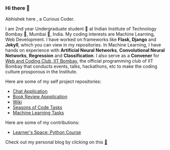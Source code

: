 ### Hi there 👋

Abhishek here , a Curious Coder.

I am 2nd year Undergraduate student :boy: at Indian Institute of Technology Bombay :european_post_office:, Mumbai :city_sunset:, India. My coding interests are Machine Learning, Web Development. I have worked on frameworks like **Flask, Django** and  **Jekyll**, which you can view in my repositories. In Machine Learning, I have hands on experience with **Artificial Neural Networks**, **Convolutional Neural Networks**, **Regression** and **Classification**. I also serve as a **Convener** for [Web and Coding Club, IIT Bombay](https://github.com/wncc), the official programming club of IIT Bombay that conducts events, talks, hackathons, etc to make the coding culture prosporous in the Institute.

Here are some of my self project repositories:

* [Chat Application](https://github.com/abhipaiangle/pi-chat)
* [Book Review Appplication](https://github.com/abhipaiangle/pi-books)
* [Wiki](https://github.com/abhipaiangle/django-wiki)
* [Seasons of Code Tasks](https://github.com/abhipaiangle/Intelligent_Agent_AbhishekPaiAngle)
* [Machine Learning Tasks](https://github.com/abhipaiangle/Projects)

Here are some of my contributions:

* [Learner's Space: Python Course](https://github.com/abhipaiangle/learners-space)

Check out my personal blog by clicking on this [:rocket:](https://abhipaiangle.com)


<!--
**abhipaiangle/abhipaiangle** is a ✨ _special_ ✨ repository because its `README.md` (this file) appears on your GitHub profile.

Here are some ideas to get you started:

- 🔭 I’m currently working on ...
- 🌱 I’m currently learning ...
- 👯 I’m looking to collaborate on ...
- 🤔 I’m looking for help with ...
- 💬 Ask me about ...
- 📫 How to reach me: ...
- 😄 Pronouns: ...
- ⚡ Fun fact: ...
-->

